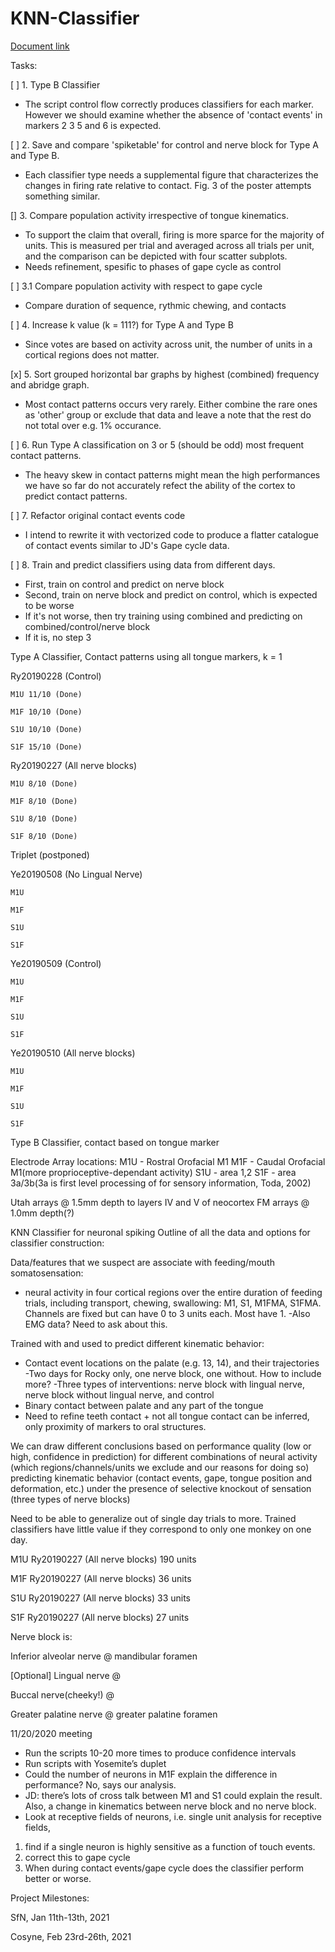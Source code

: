 # KNN-Classifier
[Document link](https://docs.google.com/document/d/1DlprCeO_yCAFl605km7NrIExPAnbm1X1axNf4igZ-3I/edit?usp=sharing)

Tasks:

[ ] 1. Type B Classifier
- The script control flow correctly produces classifiers for each marker. However we should examine whether the absence of 'contact events' in markers 2 3 5 and 6 is expected.

[ ] 2. Save and compare 'spiketable' for control and nerve block for Type A and Type B.
- Each classifier type needs a supplemental figure that characterizes the changes in firing rate relative to contact. Fig. 3 of the poster attempts something similar.

[] 3. Compare population activity irrespective of tongue kinematics.
- To support the claim that overall, firing is more sparce for the majority of units. This is measured per trial and averaged across all trials per unit, and the comparison can be depicted with four scatter subplots.
- Needs refinement, spesific to phases of gape cycle as control

[ ] 3.1 Compare population activity with respect to gape cycle
- Compare duration of sequence, rythmic chewing, and contacts

[ ] 4. Increase k value (k = 111?) for Type A and Type B
- Since votes are based on activity across unit, the number of units in a cortical regions does not matter.

[x] 5. Sort grouped horizontal bar graphs by highest (combined) frequency and abridge graph.
- Most contact patterns occurs very rarely. Either combine the rare ones as 'other' group or exclude that data and leave a note that the rest do not total over e.g. 1% occurance.

[ ] 6. Run Type A classification on 3 or 5 (should be odd) most frequent contact patterns.
- The heavy skew in contact patterns might mean the high performances we have so far do not accurately refect the ability of the cortex to predict contact patterns.

[ ] 7. Refactor original contact events code
- I intend to rewrite it with vectorized code to produce a flatter catalogue of contact events similar to JD's Gape cycle data.

[ ] 8. Train and predict classifiers using data from different days.
- First, train on control and predict on nerve block
- Second, train on nerve block and predict on control, which is expected to be worse
- If it's not worse, then try training using combined and predicting on combined/control/nerve block
- If it is, no step 3

Type A Classifier, Contact patterns using all tongue markers, k = 1

Ry20190228 (Control)

    M1U 11/10 (Done)

    M1F 10/10 (Done)

    S1U 10/10 (Done)

    S1F 15/10 (Done)

Ry20190227 (All nerve blocks)

    M1U 8/10 (Done)
    
    M1F 8/10 (Done)

    S1U 8/10 (Done)

    S1F 8/10 (Done)
    
Triplet (postponed)

Ye20190508 (No Lingual Nerve)

    M1U
    
    M1F
    
    S1U
    
    S1F
    
Ye20190509 (Control)

    M1U

    M1F

    S1U

    S1F
    
Ye20190510 (All nerve blocks)

    M1U

    M1F

    S1U

    S1F

Type B Classifier, contact based on tongue marker

Electrode Array locations:
M1U - Rostral Orofacial M1
M1F - Caudal Orofacial M1(more proprioceptive-dependant activity)
S1U - area 1,2
S1F - area 3a/3b(3a is first level processing of for sensory information, Toda, 2002)

Utah arrays @ 1.5mm depth to layers IV and V of neocortex
FM arrays @ 1.0mm depth(?)

KNN Classifier for neuronal spiking
Outline of all the data and options for classifier construction:

Data/features that we suspect are associate with feeding/mouth somatosensation:
- neural activity in four cortical regions over the entire duration of feeding trials, including transport, chewing, swallowing: M1, S1, M1FMA, S1FMA. Channels are fixed but can have 0 to 3 units each. Most have 1.
-Also EMG data? Need to ask about this.

Trained with and used to predict different kinematic behavior:

- Contact event locations on the palate (e.g. 13, 14), and their trajectories
    -Two days for Rocky only, one nerve block, one without. How to include more?
    -Three types of interventions: nerve block with lingual nerve, nerve block without     lingual nerve, and control
- Binary contact between palate and any part of the tongue
- Need to refine teeth contact + not all tongue contact can be inferred, only proximity of markers to oral structures.

We can draw different conclusions based on performance quality (low or high, confidence in prediction) for different combinations of neural activity (which regions/channels/units we exclude and our reasons for doing so) predicting kinematic behavior (contact events, gape, tongue position and deformation, etc.) under the presence of selective knockout of sensation (three types of nerve blocks)

Need to be able to generalize out of single day trials to more. Trained classifiers have little value if they correspond to only one monkey on one day.


M1U Ry20190227 (All nerve blocks) 190 units

M1F Ry20190227 (All nerve blocks) 36 units

S1U Ry20190227 (All nerve blocks) 33 units

S1F Ry20190227 (All nerve blocks) 27 units


Nerve block is:

Inferior alveolar nerve @ mandibular foramen

[Optional] Lingual nerve @ 

Buccal nerve(cheeky!) @ 

Greater palatine nerve @ greater palatine foramen

11/20/2020 meeting

- Run the scripts 10-20 more times to produce confidence intervals
- Run scripts with Yosemite’s duplet
- Could the number of neurons in M1F explain the difference in performance? No, says our analysis.
- JD: there’s lots of cross talk between M1 and S1 could explain the result. Also, a change in kinematics between nerve block and no nerve block.
- Look at receptive fields of neurons, i.e. single unit analysis for receptive fields, 
1. find if a single neuron is highly sensitive as a function of touch events. 
2. correct this to gape cycle 
3. When during contact events/gape cycle does the classifier perform better or worse.

Project Milestones:

SfN, Jan 11th-13th, 2021

Cosyne, Feb 23rd-26th, 2021

